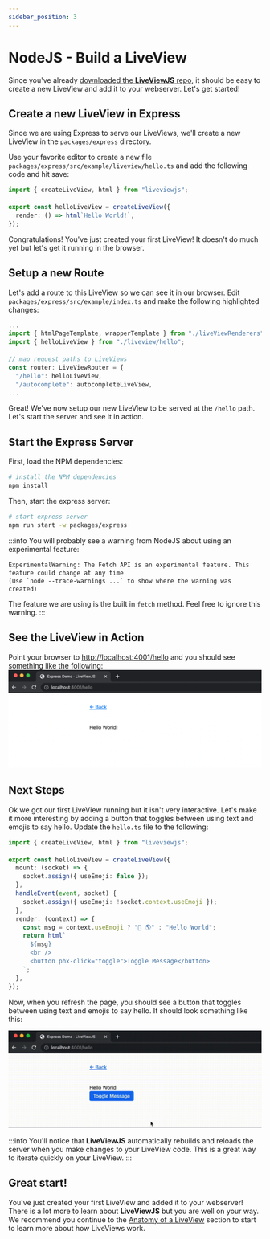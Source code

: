 ```yaml
---
sidebar_position: 3
---
```


# NodeJS - Build a LiveView

Since you've already [downloaded the **LiveViewJS** repo](get-liveviewjs-repo), it should be easy to create a new LiveView and add it to your webserver.  Let's get started!

## Create a new LiveView in Express
Since we are using Express to serve our LiveViews, we'll create a new LiveView in the `packages/express` directory.

Use your favorite editor to create a new file `packages/express/src/example/liveview/hello.ts` and add the following code and hit save:
```ts
import { createLiveView, html } from "liveviewjs";

export const helloLiveView = createLiveView({  
  render: () => html`Hello World!`,
});
```

Congratulations!  You've just created your first LiveView!  It doesn't do much yet but let's get it running in the browser.

## Setup a new Route 
Let's add a route to this LiveView so we can see it in our browser.  Edit `packages/express/src/example/index.ts` and make the following highlighted changes:
```ts title="packages/express/src/example/index.ts" {3,7}
...
import { htmlPageTemplate, wrapperTemplate } from "./liveViewRenderers";
import { helloLiveView } from "./liveview/hello";

// map request paths to LiveViews
const router: LiveViewRouter = {
  "/hello": helloLiveView,
  "/autocomplete": autocompleteLiveView,
...
```
Great! We've now setup our new LiveView to be served at the `/hello` path.  Let's start the server and see it in action.

## Start the Express Server
First, load the NPM dependencies:
```bash
# install the NPM dependencies
npm install
```

Then, start the express server:
```bash
# start express server
npm run start -w packages/express
```
:::info
  You will probably see a warning from NodeJS about using an experimental feature:
  ```
  ExperimentalWarning: The Fetch API is an experimental feature. This feature could change at any time
  (Use `node --trace-warnings ...` to show where the warning was created)
  ```
  The feature we are using is the built in `fetch` method. Feel free to ignore this warning.
:::

## See the LiveView in Action
Point your browser to [http://localhost:4001/hello](http://localhost:4001/hello) and you should see something like the following:
![LiveViewJS Hello World Screenshot](/img/screenshots/liveviewjs_hello_liveview.png)

## Next Steps
Ok we got our first LiveView running but it isn't very interactive.  Let's make it more interesting by adding a button that toggles between using text and emojis to say hello.  Update the `hello.ts` file to the following:
```ts title="packages/express/src/example/liveview/hello.ts"
import { createLiveView, html } from "liveviewjs";

export const helloLiveView = createLiveView({
  mount: (socket) => {
    socket.assign({ useEmoji: false });
  },
  handleEvent(event, socket) {
    socket.assign({ useEmoji: !socket.context.useEmoji });
  },
  render: (context) => {
    const msg = context.useEmoji ? "👋 🌎" : "Hello World";
    return html`
      ${msg}
      <br />
      <button phx-click="toggle">Toggle Message</button>
    `;
  },
});
```

Now, when you refresh the page, you should see a button that toggles between using text and emojis to say hello. It should look something like this:

![LiveViewJS Hello World Recording](/img/screenshots/liveviewjs_hello_toggle_liveview_rec.gif)

:::info
  You'll notice that **LiveViewJS** automatically rebuilds and reloads the server when you make changes to your LiveView code.  This is a great way to iterate quickly on your LiveView.
:::

## Great start!
You've just created your first LiveView and added it to your webserver!  There is a lot more to learn about **LiveViewJS** but you are well on your way.  We recommend you continue to the [Anatomy of a LiveView](/docs/category/anatomy-of-a-liveview) section to start to learn more about how LiveViews work.


